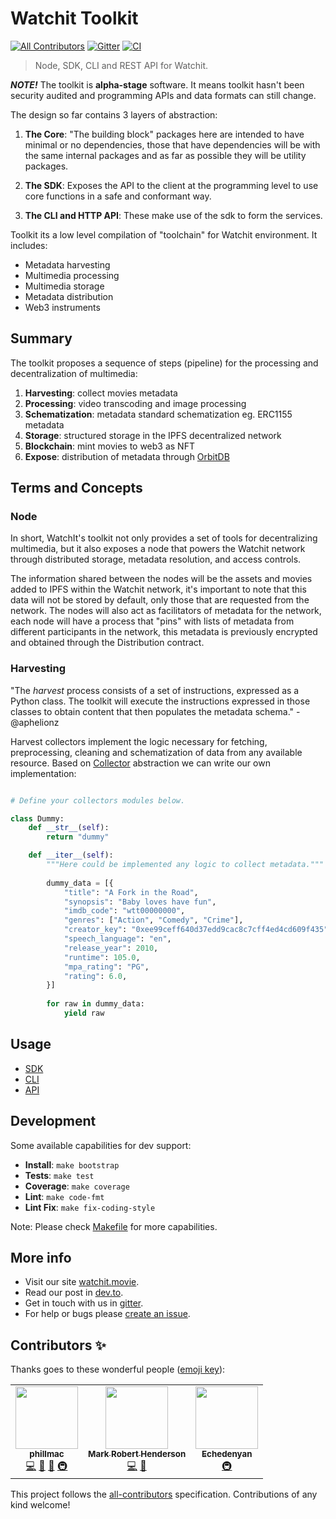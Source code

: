 # Watchit Toolkit

[![All Contributors](https://img.shields.io/badge/all_contributors-3-orange.svg?style=flat-square)](#contributors-)
[![Gitter](https://badges.gitter.im/watchit-app/community.svg)](https://gitter.im/watchit-app/community?utm_source=badge&utm_medium=badge&utm_campaign=pr-badge)
[![CI](https://github.com/ZorrillosDev/watchit-toolkit/actions/workflows/ci.yml/badge.svg)](https://github.com/ZorrillosDev/watchit-toolkit/actions/workflows/ci.yml)

> Node, SDK, CLI and REST API for Watchit.

***NOTE!*** The toolkit is **alpha-stage** software. It means toolkit hasn't been security audited and programming APIs and data formats can still change.

The design so far contains 3 layers of abstraction:

1. **The Core**: "The building block" packages here are intended to have minimal or no dependencies, those that have dependencies will be with the same internal packages and as far as possible they will be utility packages.

2. **The SDK**: Exposes the API to the client at the programming level to use core functions in a safe and conformant way.

3. **The CLI and HTTP API**: These make use of the sdk to form the services.

Toolkit its a low level compilation of "toolchain" for Watchit environment.
It includes:

- Metadata harvesting
- Multimedia processing
- Multimedia storage
- Metadata distribution
- Web3 instruments

## Summary

The toolkit proposes a sequence of steps (pipeline) for the processing and decentralization of multimedia:

1. **Harvesting**: collect movies metadata
2. **Processing**: video transcoding and image processing
3. **Schematization**: metadata standard schematization eg. ERC1155 metadata
4. **Storage**: structured storage in the IPFS decentralized network
5. **Blockchain**: mint movies to web3 as NFT
6. **Expose**: distribution of metadata through [OrbitDB](https://orbitdb.org/)

## Terms and Concepts

### Node

In short, WatchIt's toolkit not only provides a set of tools for decentralizing multimedia, but it also exposes a node that powers the Watchit network through distributed storage, metadata resolution, and access controls. 

The information shared between the nodes will be the assets and movies added to IPFS within the Watchit network, it's important to note that this data will not be stored by default, only those that are requested from the network. The nodes will also act as facilitators of metadata for the network, each node will have a process that "pins" with lists of metadata from different participants in the network, this metadata is previously encrypted and obtained through the Distribution contract.

### Harvesting

"The *harvest* process consists of a set of instructions, expressed as a Python class. The toolkit will execute the instructions expressed in those classes to obtain content that then populates the metadata schema." - @aphelionz

Harvest collectors implement the logic necessary for fetching, preprocessing, cleaning and schematization of data from any available
resource. Based on [Collector](https://github.com/ZorrillosDev/watchit-toolkit/blob/374215a534a4524c7fd2eca1332d7b86b40d8c8a/src/sdk/harvest/types.py#L25) abstraction we can write our own implementation:

~~~~python

# Define your collectors modules below.

class Dummy:
    def __str__(self):
        return "dummy"

    def __iter__(self):
        """Here could be implemented any logic to collect metadata."""
        
        dummy_data = [{
            "title": "A Fork in the Road",
            "synopsis": "Baby loves have fun",
            "imdb_code": "wtt00000000",
            "genres": ["Action", "Comedy", "Crime"],
            "creator_key": "0xee99ceff640d37edd9cac8c7cff4ed4cd609f435",
            "speech_language": "en",
            "release_year": 2010,
            "runtime": 105.0,
            "mpa_rating": "PG",
            "rating": 6.0,
        }]
        
        for raw in dummy_data:
            yield raw

~~~~

## Usage

- [SDK]()
- [CLI]()
- [API]()

## Development

Some available capabilities for dev support:

- **Install**: `make bootstrap`
- **Tests**: `make test`
- **Coverage**: `make coverage`
- **Lint**: `make code-fmt`
- **Lint Fix**: `make fix-coding-style`

Note: Please check [Makefile](https://github.com/geolffreym/watchit-toolkit/Makefile) for more capabilities.  

## More info

- Visit our site [watchit.movie](http://watchit.movie).
- Read our post in [dev.to](https://dev.to/geolffreym/watchit-2b88).
- Get in touch with us in [gitter](https://gitter.im/watchit-app/community).
- For help or bugs please [create an issue](https://github.com/ZorrillosDev/watchit-toolkit/issues).

## Contributors ✨

Thanks goes to these wonderful people ([emoji key](https://allcontributors.org/docs/en/emoji-key)):

<!-- ALL-CONTRIBUTORS-LIST:START - Do not remove or modify this section -->
<!-- prettier-ignore-start -->
<!-- markdownlint-disable -->
<table>
  <tr>
    <td align="center"><a href="https://github.com/phillmac"><img src="https://avatars.githubusercontent.com/u/4534835?v=4?s=100" width="100px;" alt=""/><br /><sub><b>phillmac</b></sub></a><br /><a href="https://github.com/ZorrillosDev/watchit-gateway/commits?author=phillmac" title="Code">💻</a> <a href="#userTesting-phillmac" title="User Testing">📓</a> <a href="#ideas-phillmac" title="Ideas, Planning, & Feedback">🤔</a> <a href="#infra-phillmac" title="Infrastructure (Hosting, Build-Tools, etc)">🚇</a></td>
    <td align="center"><a href="http://mrh.io"><img src="https://avatars.githubusercontent.com/u/106148?v=4?s=100" width="100px;" alt=""/><br /><sub><b>Mark Robert Henderson</b></sub></a><br /><a href="https://github.com/ZorrillosDev/watchit-gateway/commits?author=aphelionz" title="Code">💻</a> <a href="#ideas-aphelionz" title="Ideas, Planning, & Feedback">🤔</a></td>
    <td align="center"><a href="https://github.com/EchedeyLR"><img src="https://avatars.githubusercontent.com/u/56733813?v=4?s=100" width="100px;" alt=""/><br /><sub><b>Echedenyan</b></sub></a><br /><a href="#infra-EchedeyLR" title="Infrastructure (Hosting, Build-Tools, etc)">🚇</a></td>
  </tr>
</table>

<!-- markdownlint-restore -->
<!-- prettier-ignore-end -->

<!-- ALL-CONTRIBUTORS-LIST:END -->

This project follows the [all-contributors](https://github.com/all-contributors/all-contributors) specification. Contributions of any kind welcome!
